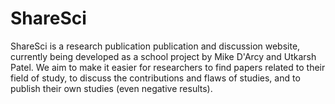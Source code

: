 # ShareSci
ShareSci is a research publication publication and discussion website, currently being developed as a school project by Mike D'Arcy and Utkarsh Patel. We aim to make it easier for researchers to find papers related to their field of study, to discuss the contributions and flaws of studies, and to publish their own studies (even negative results).
